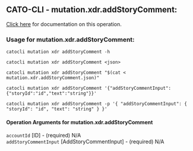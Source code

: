 
## CATO-CLI - mutation.xdr.addStoryComment:
[Click here](https://api.catonetworks.com/documentation/#mutation-mutation.xdr.addStoryComment) for documentation on this operation.

### Usage for mutation.xdr.addStoryComment:

`catocli mutation xdr addStoryComment -h`

`catocli mutation xdr addStoryComment <json>`

`catocli mutation xdr addStoryComment "$(cat < mutation.xdr.addStoryComment.json)"`

`catocli mutation xdr addStoryComment '{"addStoryCommentInput":{"storyId":"id","text":"string"}}'`

`catocli mutation xdr addStoryComment -p '{
    "addStoryCommentInput": {
        "storyId": "id",
        "text": "string"
    }
}'`


#### Operation Arguments for mutation.xdr.addStoryComment ####

`accountId` [ID] - (required) N/A    
`addStoryCommentInput` [AddStoryCommentInput] - (required) N/A    
